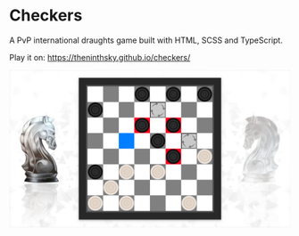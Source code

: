 # Checkers
A PvP international draughts game built with HTML, SCSS and TypeScript.

Play it on: https://theninthsky.github.io/checkers/

![repository image](assets/images/repository-image.png)
